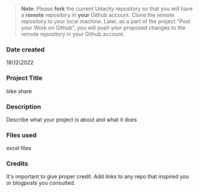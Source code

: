 >**Note**: Please **fork** the current Udacity repository so that you will have a **remote** repository in **your** Github account. Clone the remote repository to your local machine. Later, as a part of the project "Post your Work on Github", you will push your proposed changes to the remote repository in your Github account.

### Date created
18\12\2022

### Project Title
bike share

### Description
Describe what your project is about and what it does

### Files used
excel files 
### Credits
It's important to give proper credit. Add links to any repo that inspired you or blogposts you consulted.

